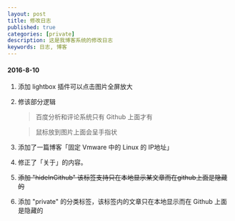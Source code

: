 ```yaml
---
layout: post
title: 修改日志
published: true
categories: [private]
description: 这是我博客系统的修改日志
keywords: 日志, 博客
---
```



#### 2016-8-10

1. 添加 lightbox 插件可以点击图片全屏放大
2. 修该部分逻辑

	> 百度分析和评论系统只有 Github 上面才有

    > 鼠标放到图片上面会呈手指状

3. 添加了一篇博客「固定 Vmware 中的 Linux 的 IP地址」

4. 修正了「关于」的内容。

5. ~~添加 "hideInGithub" 该标签支持只在本地显示某文章而在github上面是隐藏的~~

6. 添加 "private" 的分类标签，该标签内的文章只在本地显示而在 Github 上面是隐藏的